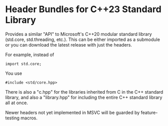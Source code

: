 # Header Bundles for C++23 Standard Library
 
Provides a similar "API" to Microsoft's C++20 modular standard library (std.core, std.threading, etc.). 
This can be either imported as a submodule or you can download the latest release with just the headers.

For example, instead of

    import std.core;

You use

    #include <std/core.hpp>

There is also a "c.hpp" for the libraries inherited from C in the C++ standard library, and also a "library.hpp" for including the entire C++ standard library all at once.

Newer headers not yet implemented in MSVC will be guarded by feature-testing macros.
